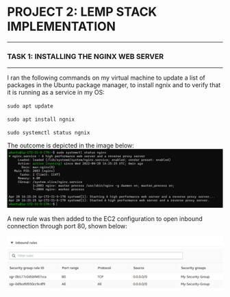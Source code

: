 # **PROJECT 2: LEMP STACK IMPLEMENTATION**

___
### **TASK 1: INSTALLING THE NGINX WEB SERVER**
___

I ran the following commands on my virtual machine to update a list of packages in the Ubuntu package manager, to install ngnix and to verify that it is running as a service in my OS:


`sudo apt update`

`sudo apt install ngnix`

`sudo systemctl status ngnix`

The outcome is depicted in the image below:
![Nginx Status](./images/active_nginx.PNG 'Nginx Status')

A new rule was then added to the EC2 configuration to open inbound connection through port 80, shown below:

![Inbound Connection Permitted](./images/Inbound-connection-permitted.PNG 'Inbound Connection Permitted')